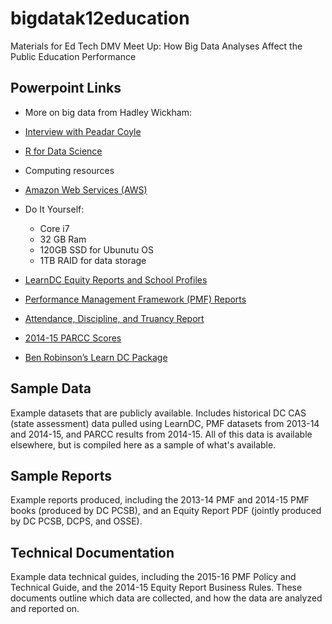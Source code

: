 # bigdatak12education
Materials for Ed Tech DMV Meet Up: How Big Data Analyses Affect the Public Education Performance

## Powerpoint Links
- More on big data from Hadley Wickham:
 - [Interview with Peadar Coyle](https://peadarcoyle.wordpress.com/2015/08/02/interview-with-a-data-scientist-hadley-wickham/)
 - [R for Data Science](http://r4ds.had.co.nz/intro.html)

- Computing resources
 - [Amazon Web Services (AWS)]()
 - Do It Yourself: 
    - Core i7 
    - 32 GB Ram 
    - 120GB SSD for Ubunutu OS
    - 1TB RAID for data storage

- [LearnDC Equity Reports and School Profiles](http://learndc.org/)
- [Performance Management Framework (PMF) Reports](http://www.dcpcsb.org/2015-school-profiles-and-pmf-tiers)
- [Attendance, Discipline, and Truancy Report](http://www.dcpcsb.org/report/attendance-discipline-and-truancy-report)
- [2014-15 PARCC Scores](http://osse.dc.gov/parcc)
- [Ben Robinson’s Learn DC Package](http://github.com/benjaminrobinson/LearnDC)



## Sample Data
Example datasets that are publicly available. 
Includes historical DC CAS (state assessment) data pulled using LearnDC, 
PMF datasets from 2013-14 and 2014-15,
and PARCC results from 2014-15. All of this data is available elsewhere, but
is compiled here as a sample of what's available.

## Sample Reports
Example reports produced, including the 2013-14 PMF and 2014-15 PMF books (produced by DC PCSB),
and an Equity Report PDF (jointly produced by DC PCSB, DCPS, and OSSE).

## Technical Documentation
Example data technical guides, including the 2015-16 PMF Policy and Technical Guide, and the 2014-15 Equity Report Business Rules. These documents outline which data are collected, and how the data are analyzed and reported on.

